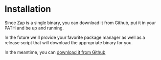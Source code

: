 # Installation

Since Zap is a single binary, you can download it from Github, put it in your
PATH and be up and running.

In the future we'll provide your favorite package manager as well as a release
script that will download the appropriate binary for you.

In the meantime, you can [download it from Github](https://github.com/AbstractMachinesLab/zap/releases/#user-content-assets)
